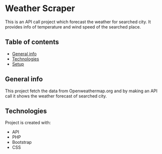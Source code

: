 # Weather Scraper
This is an API call project which forecast the weather for searched city. It provides info of temperature and wind speed of the searched place.

## Table of contents
* [General info](#general-info)
* [Technologies](#technologies)
* [Setup](#setup)

## General info
This project fetch the data from Openweathermap.org and by making an API call it shows the weather forecast of searched city.
	
## Technologies
Project is created with:
* API
* PHP
* Bootstrap
* CSS
